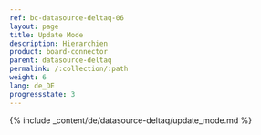 ```yaml
---
ref: bc-datasource-deltaq-06
layout: page
title: Update Mode
description: Hierarchien
product: board-connector
parent: datasource-deltaq
permalink: /:collection/:path
weight: 6
lang: de_DE
progressstate: 3
---
```

{% include _content/de/datasource-deltaq/update_mode.md %}

